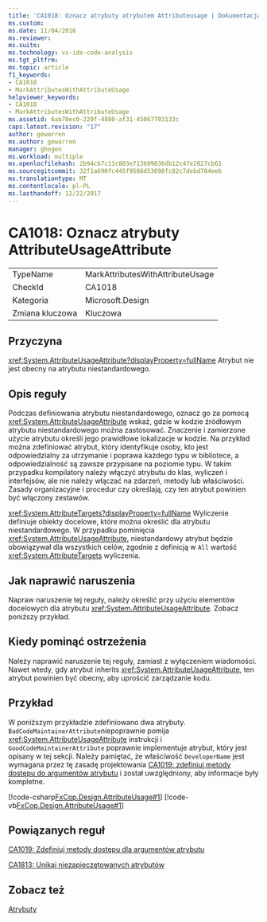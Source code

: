 ```yaml
---
title: 'CA1018: Oznacz atrybuty atrybutem Attributeusage | Dokumentacja firmy Microsoft'
ms.custom: 
ms.date: 11/04/2016
ms.reviewer: 
ms.suite: 
ms.technology: vs-ide-code-analysis
ms.tgt_pltfrm: 
ms.topic: article
f1_keywords:
- CA1018
- MarkAttributesWithAttributeUsage
helpviewer_keywords:
- CA1018
- MarkAttributesWithAttributeUsage
ms.assetid: 6ab70ec0-220f-4880-af31-45067703133c
caps.latest.revision: "17"
author: gewarren
ms.author: gewarren
manager: ghogen
ms.workload: multiple
ms.openlocfilehash: 2b94cb7c11c803e713609036db12c47e2027cb61
ms.sourcegitcommit: 32f1a690fc445f9586d53698fc82c7debd784eeb
ms.translationtype: MT
ms.contentlocale: pl-PL
ms.lasthandoff: 12/22/2017
---
```

# <a name="ca1018-mark-attributes-with-attributeusageattribute"></a>CA1018: Oznacz atrybuty AttributeUsageAttribute
|||  
|-|-|  
|TypeName|MarkAttributesWithAttributeUsage|  
|CheckId|CA1018|  
|Kategoria|Microsoft.Design|  
|Zmiana kluczowa|Kluczowa|  
  
## <a name="cause"></a>Przyczyna  
 <xref:System.AttributeUsageAttribute?displayProperty=fullName> Atrybut nie jest obecny na atrybutu niestandardowego.  
  
## <a name="rule-description"></a>Opis reguły  
 Podczas definiowania atrybutu niestandardowego, oznacz go za pomocą <xref:System.AttributeUsageAttribute> wskaż, gdzie w kodzie źródłowym atrybutu niestandardowego można zastosować. Znaczenie i zamierzone użycie atrybutu określi jego prawidłowe lokalizacje w kodzie. Na przykład można zdefiniować atrybut, który identyfikuje osoby, kto jest odpowiedzialny za utrzymanie i poprawa każdego typu w bibliotece, a odpowiedzialność są zawsze przypisane na poziomie typu. W takim przypadku kompilatory należy włączyć atrybutu do klas, wyliczeń i interfejsów, ale nie należy włączać na zdarzeń, metody lub właściwości. Zasady organizacyjne i procedur czy określają, czy ten atrybut powinien być włączony zestawów.  
  
 <xref:System.AttributeTargets?displayProperty=fullName> Wyliczenie definiuje obiekty docelowe, które można określić dla atrybutu niestandardowego. W przypadku pominięcia <xref:System.AttributeUsageAttribute>, niestandardowy atrybut będzie obowiązywał dla wszystkich celów, zgodnie z definicją w `All` wartość <xref:System.AttributeTargets> wyliczenia.  
  
## <a name="how-to-fix-violations"></a>Jak naprawić naruszenia  
 Napraw naruszenie tej reguły, należy określić przy użyciu elementów docelowych dla atrybutu <xref:System.AttributeUsageAttribute>. Zobacz poniższy przykład.  
  
## <a name="when-to-suppress-warnings"></a>Kiedy pominąć ostrzeżenia  
 Należy naprawić naruszenie tej reguły, zamiast z wyłączeniem wiadomości. Nawet wtedy, gdy atrybut inherits <xref:System.AttributeUsageAttribute>, ten atrybut powinien być obecny, aby uprościć zarządzanie kodu.  
  
## <a name="example"></a>Przykład  
 W poniższym przykładzie zdefiniowano dwa atrybuty. `BadCodeMaintainerAttribute`niepoprawnie pomija <xref:System.AttributeUsageAttribute> instrukcji i `GoodCodeMaintainerAttribute` poprawnie implementuje atrybut, który jest opisany w tej sekcji. Należy pamiętać, że właściwość `DeveloperName` jest wymagana przez tę zasadę projektowania [CA1019: zdefiniuj metody dostępu do argumentów atrybutu](../code-quality/ca1019-define-accessors-for-attribute-arguments.md) i został uwzględniony, aby informacje były kompletne.  
  
 [!code-csharp[FxCop.Design.AttributeUsage#1](../code-quality/codesnippet/CSharp/ca1018-mark-attributes-with-attributeusageattribute_1.cs)]
 [!code-vb[FxCop.Design.AttributeUsage#1](../code-quality/codesnippet/VisualBasic/ca1018-mark-attributes-with-attributeusageattribute_1.vb)]  
  
## <a name="related-rules"></a>Powiązanych reguł  
 [CA1019: Zdefiniuj metody dostępu dla argumentów atrybutu](../code-quality/ca1019-define-accessors-for-attribute-arguments.md)  
  
 [CA1813: Unikaj niezapieczętowanych atrybutów](../code-quality/ca1813-avoid-unsealed-attributes.md)  
  
## <a name="see-also"></a>Zobacz też  
 [Atrybuty](/dotnet/standard/design-guidelines/attributes)